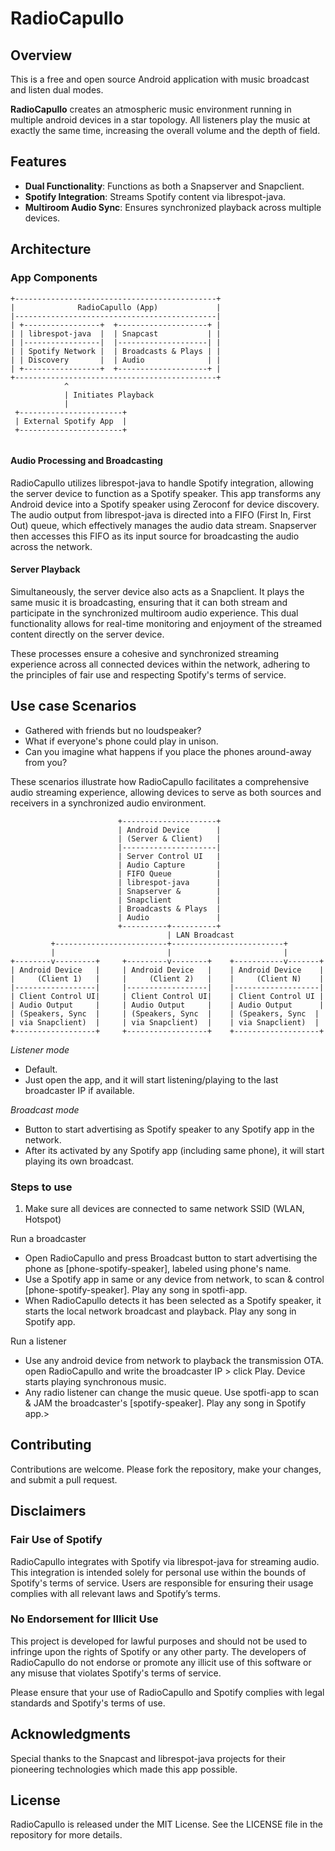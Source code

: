 # RadioCapullo

## Overview
This is a free and open source Android application with music broadcast and listen dual modes.

**RadioCapullo** creates an atmospheric music environment running in multiple android devices in a star topology. 
All listeners play the music at exactly the same time, increasing the overall volume and the depth of field.


## Features
- **Dual Functionality**: Functions as both a Snapserver and Snapclient.
- **Spotify Integration**: Streams Spotify content via librespot-java.
- **Multiroom Audio Sync**: Ensures synchronized playback across multiple devices.

## Architecture
### App Components

```
+---------------------------------------------+
|              RadioCapullo (App)             |
|---------------------------------------------|
| +-----------------+  +--------------------+ |
| | librespot-java  |  | Snapcast           | |
| |-----------------|  |--------------------| |
| | Spotify Network |  | Broadcasts & Plays | |
| | Discovery       |  | Audio              | |
| +-----------------+  +--------------------+ |
+---------------------------------------------+
            ^
            | Initiates Playback
            |
 +-----------------------+
 | External Spotify App  |
 +-----------------------+


```
#### Audio Processing and Broadcasting
RadioCapullo utilizes librespot-java to handle Spotify integration, allowing the server device to function as a Spotify speaker. This app transforms any Android device into a Spotify speaker using Zeroconf for device discovery. The audio output from librespot-java is directed into a FIFO (First In, First Out) queue, which effectively manages the audio data stream. Snapserver then accesses this FIFO as its input source for broadcasting the audio across the network.

#### Server Playback
Simultaneously, the server device also acts as a Snapclient. It plays the same music it is broadcasting, ensuring that it can both stream and participate in the synchronized multiroom audio experience. This dual functionality allows for real-time monitoring and enjoyment of the streamed content directly on the server device.

These processes ensure a cohesive and synchronized streaming experience across all connected devices within the network, adhering to the principles of fair use and respecting Spotify's terms of service.

## Use case Scenarios

- Gathered with friends but no loudspeaker?
- What if everyone's phone could play in unison. 
- Can you imagine what happens if you place the phones around-away from you?

These scenarios illustrate how RadioCapullo facilitates a comprehensive audio streaming experience, allowing devices to serve as both sources and receivers in a synchronized audio environment.

```
                        +---------------------+
                        | Android Device      |
                        | (Server & Client)   |
                        |---------------------|
                        | Server Control UI   |
                        | Audio Capture       |
                        | FIFO Queue          |
                        | librespot-java      |
                        | Snapserver &        |
                        | Snapclient          |
                        | Broadcasts & Plays  |
                        | Audio               |
                        +----------+----------+
                                   | LAN Broadcast
         +-------------------------+-------------------------+
         |                         |                         |
+--------v---------+     +---------v--------+    +-----------v-------+
| Android Device   |     | Android Device   |    | Android Device    |
|     (Client 1)   |     |     (Client 2)   |    |     (Client N)    |
|------------------|     |------------------|    |-------------------|
| Client Control UI|     | Client Control UI|    | Client Control UI |
| Audio Output     |     | Audio Output     |    | Audio Output      |
| (Speakers, Sync  |     | (Speakers, Sync  |    | (Speakers, Sync  |
| via Snapclient)  |     | via Snapclient)  |    | via Snapclient)  |
+------------------+     +------------------+    +-------------------+
```

*Listener mode*
 - Default.
 - Just open the app, and it will start listening/playing to the last broadcaster IP if available.

*Broadcast mode*
 - Button to start advertising as Spotify speaker to any Spotify app in the network.
 - After its activated by any Spotify app (including same phone), it will start playing its own broadcast.


### Steps to use
 1. Make sure all devices are connected to same network SSID (WLAN, Hotspot) 

Run a broadcaster
 - Open RadioCapullo and press Broadcast button to start advertising the phone as [phone-spotify-speaker], labeled using phone's name.
 - Use a Spotify app in same or any device from network, to scan & control [phone-spotify-speaker]. Play any song in spotfi-app.
 - When RadioCapullo detects it has been selected as a Spotify speaker, it starts the local network broadcast and playback. Play any song in Spotify app.

Run a listener
 - Use any android device from network to playback the transmission OTA. open RadioCapullo and write the broadcaster IP > click Play. Device starts playing synchronous music.
 - Any radio listener can change the music queue. Use spotfi-app to scan & JAM the broadcaster's [spotify-speaker]. Play any song in Spotify app.>

## Contributing
Contributions are welcome. Please fork the repository, make your changes, and submit a pull request.

## Disclaimers

### Fair Use of Spotify
RadioCapullo integrates with Spotify via librespot-java for streaming audio. This integration is intended solely for personal use within the bounds of Spotify's terms of service. Users are responsible for ensuring their usage complies with all relevant laws and Spotify’s terms.

### No Endorsement for Illicit Use
This project is developed for lawful purposes and should not be used to infringe upon the rights of Spotify or any other party. The developers of RadioCapullo do not endorse or promote any illicit use of this software or any misuse that violates Spotify's terms of service.

Please ensure that your use of RadioCapullo and Spotify complies with legal standards and Spotify's terms of use.

## Acknowledgments
Special thanks to the Snapcast and librespot-java projects for their pioneering technologies which made this app possible.

## License
RadioCapullo is released under the MIT License. See the LICENSE file in the repository for more details.
